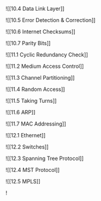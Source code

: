 ![[10.4 Data Link Layer]]

![[10.5 Error Detection & Correction]]

![[10.6 Internet Checksums]]

![[10.7 Parity Bits]]

![[11.1 Cyclic Redundancy Check]]

![[11.2 Medium Access Control]]

![[11.3 Channel Partitioning]]

![[11.4 Random Access]]

![[11.5 Taking Turns]]

![[11.6 ARP]]

![[11.7 MAC Addressing]]

![[12.1 Ethernet]]

![[12.2 Switches]]

![[12.3 Spanning Tree Protocol]]

![[12.4 MST Protocol]]

![[12.5 MPLS]]

!